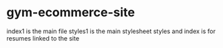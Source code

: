 # gym-ecommerce-site
index1 is the main file 
styles1 is the main stylesheet
styles and index is for resumes linked to the site
